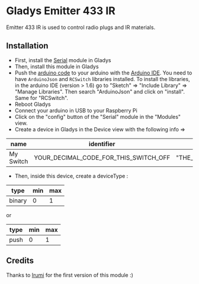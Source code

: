 # Gladys Emitter 433 IR

Emitter 433 IR is used to control radio plugs and IR materials.

## Installation

- First, install the [Serial](https://developer.gladysproject.com/en/modules/serial) module in Gladys
- Then, install this module in Gladys
- Push the [arduino code](https://github.com/billonalex/gladys-emitter433IR/blob/master/arduino-code/arduino-code.ino) to your arduino with the [Arduino IDE](https://www.arduino.cc/en/main/software). You need to have `ArduinoJson` and `RCSwitch` libraries installed. To install the libraries, in the arduino IDE (version > 1.6) go to "Sketch" => "Include Library" => "Manage Libraries". Then search "ArduinoJson" and click on "install". Same for "RCSwitch".
- Reboot Gladys
- Connect your arduino in USB to your Raspberry Pi
- Click on the "config" button of the "Serial" module in the "Modules" view. 
- Create a device in Gladys in the Device view with the following info => 

| name | identifier | protocol | service 
| ---| ---| ---| ---| 
| My Switch | YOUR_DECIMAL_CODE_FOR_THIS_SWITCH_OFF | "THE_FUNCTION_TO_BE_CALLED_BY_ARDUINO" | radioemitter 

- Then, inside this device, create a deviceType :

| type | min | max 
| ---| ---| ---|
| binary | 0 | 1

or

| type | min | max 
| ---| ---| ---|
| push | 0 | 1

## Credits

Thanks to [Irumi](https://community.gladysproject.com/u/irumi/summary) for the first version of this module :)
